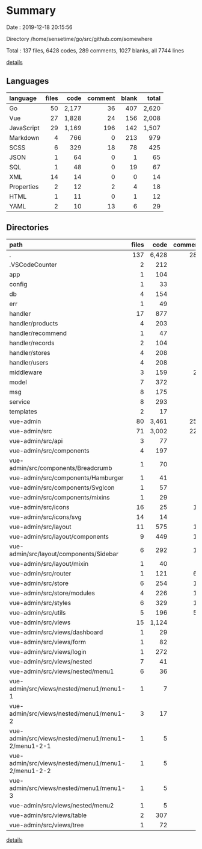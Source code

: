 # Summary

Date : 2019-12-18 20:15:56

Directory /home/sensetime/go/src/github.com/somewhere

Total : 137 files,  6428 codes, 289 comments, 1027 blanks, all 7744 lines

[details](details.md)

## Languages
| language | files | code | comment | blank | total |
| :--- | ---: | ---: | ---: | ---: | ---: |
| Go | 50 | 2,177 | 36 | 407 | 2,620 |
| Vue | 27 | 1,828 | 24 | 156 | 2,008 |
| JavaScript | 29 | 1,169 | 196 | 142 | 1,507 |
| Markdown | 4 | 766 | 0 | 213 | 979 |
| SCSS | 6 | 329 | 18 | 78 | 425 |
| JSON | 1 | 64 | 0 | 1 | 65 |
| SQL | 1 | 48 | 0 | 19 | 67 |
| XML | 14 | 14 | 0 | 0 | 14 |
| Properties | 2 | 12 | 2 | 4 | 18 |
| HTML | 1 | 11 | 0 | 1 | 12 |
| YAML | 2 | 10 | 13 | 6 | 29 |

## Directories
| path | files | code | comment | blank | total |
| :--- | ---: | ---: | ---: | ---: | ---: |
| . | 137 | 6,428 | 289 | 1,027 | 7,744 |
| .VSCodeCounter | 2 | 212 | 0 | 13 | 225 |
| app | 1 | 104 | 4 | 19 | 127 |
| config | 1 | 33 | 0 | 8 | 41 |
| db | 4 | 154 | 2 | 46 | 202 |
| err | 1 | 49 | 2 | 7 | 58 |
| handler | 17 | 877 | 0 | 151 | 1,028 |
| handler/products | 4 | 203 | 0 | 33 | 236 |
| handler/recommend | 1 | 47 | 0 | 9 | 56 |
| handler/records | 2 | 104 | 0 | 19 | 123 |
| handler/stores | 4 | 208 | 0 | 35 | 243 |
| handler/users | 4 | 208 | 0 | 33 | 241 |
| middleware | 3 | 159 | 28 | 29 | 216 |
| model | 7 | 372 | 0 | 62 | 434 |
| msg | 8 | 175 | 0 | 49 | 224 |
| service | 8 | 293 | 0 | 52 | 345 |
| templates | 2 | 17 | 0 | 1 | 18 |
| vue-admin | 80 | 3,461 | 252 | 410 | 4,123 |
| vue-admin/src | 71 | 3,002 | 224 | 366 | 3,592 |
| vue-admin/src/api | 3 | 77 | 0 | 14 | 91 |
| vue-admin/src/components | 4 | 197 | 5 | 17 | 219 |
| vue-admin/src/components/Breadcrumb | 1 | 70 | 2 | 7 | 79 |
| vue-admin/src/components/Hamburger | 1 | 41 | 0 | 4 | 45 |
| vue-admin/src/components/SvgIcon | 1 | 57 | 1 | 5 | 63 |
| vue-admin/src/components/mixins | 1 | 29 | 2 | 1 | 32 |
| vue-admin/src/icons | 16 | 25 | 14 | 8 | 47 |
| vue-admin/src/icons/svg | 14 | 14 | 0 | 0 | 14 |
| vue-admin/src/layout | 11 | 575 | 16 | 62 | 653 |
| vue-admin/src/layout/components | 9 | 449 | 14 | 50 | 513 |
| vue-admin/src/layout/components/Sidebar | 6 | 292 | 12 | 27 | 331 |
| vue-admin/src/layout/mixin | 1 | 40 | 2 | 4 | 46 |
| vue-admin/src/router | 1 | 121 | 63 | 16 | 200 |
| vue-admin/src/store | 6 | 254 | 15 | 36 | 305 |
| vue-admin/src/store/modules | 4 | 226 | 15 | 31 | 272 |
| vue-admin/src/styles | 6 | 329 | 18 | 78 | 425 |
| vue-admin/src/utils | 5 | 196 | 55 | 28 | 279 |
| vue-admin/src/views | 15 | 1,124 | 9 | 82 | 1,215 |
| vue-admin/src/views/dashboard | 1 | 29 | 0 | 4 | 33 |
| vue-admin/src/views/form | 1 | 82 | 0 | 4 | 86 |
| vue-admin/src/views/login | 1 | 272 | 4 | 30 | 306 |
| vue-admin/src/views/nested | 7 | 41 | 0 | 7 | 48 |
| vue-admin/src/views/nested/menu1 | 6 | 36 | 0 | 6 | 42 |
| vue-admin/src/views/nested/menu1/menu1-1 | 1 | 7 | 0 | 1 | 8 |
| vue-admin/src/views/nested/menu1/menu1-2 | 3 | 17 | 0 | 3 | 20 |
| vue-admin/src/views/nested/menu1/menu1-2/menu1-2-1 | 1 | 5 | 0 | 1 | 6 |
| vue-admin/src/views/nested/menu1/menu1-2/menu1-2-2 | 1 | 5 | 0 | 1 | 6 |
| vue-admin/src/views/nested/menu1/menu1-3 | 1 | 5 | 0 | 1 | 6 |
| vue-admin/src/views/nested/menu2 | 1 | 5 | 0 | 1 | 6 |
| vue-admin/src/views/table | 2 | 307 | 5 | 22 | 334 |
| vue-admin/src/views/tree | 1 | 72 | 0 | 7 | 79 |

[details](details.md)
